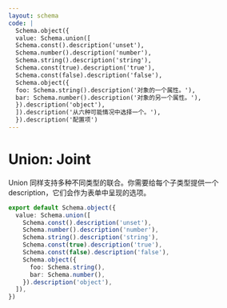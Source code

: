 ```yaml
---
layout: schema
code: |
  Schema.object({
  value: Schema.union([
  Schema.const().description('unset'),
  Schema.number().description('number'),
  Schema.string().description('string'),
  Schema.const(true).description('true'),
  Schema.const(false).description('false'),
  Schema.object({
  foo: Schema.string().description('对象的一个属性。'),
  bar: Schema.number().description('对象的另一个属性。'),
  }).description('object'),
  ]).description('从六种可能情况中选择一个。'),
  }).description('配置项')
---
```


# Union: Joint

Union 同样支持多种不同类型的联合。你需要给每个子类型提供一个 description，它们会作为表单中呈现的选项。

```ts
export default Schema.object({
  value: Schema.union([
    Schema.const().description('unset'),
    Schema.number().description('number'),
    Schema.string().description('string'),
    Schema.const(true).description('true'),
    Schema.const(false).description('false'),
    Schema.object({
      foo: Schema.string(),
      bar: Schema.number(),
    }).description('object'),
  ]),
})
```
